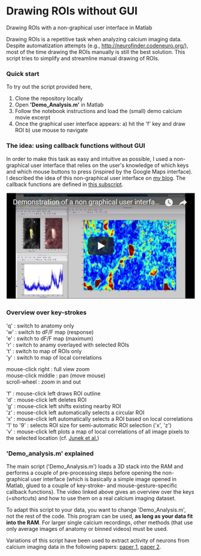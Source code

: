# Drawing ROIs without GUI
Drawing ROIs with a non-graphical user interface in Matlab

Drawing ROIs is a repetitive task when analyzing calcium imaging data. Despite automatization attempts (e.g., http://neurofinder.codeneuro.org/), most of the time drawing the ROIs manually is still the best solution. This script tries to simplify and streamline manual drawing of ROIs.

### Quick start

To try out the script provided here,

1. Clone the repository locally
2. Open **'Demo_Analysis.m'** in Matlab
3. Follow the notebook instructions and load the (small) demo calcium movie excerpt
4. Once the graphical user interface appears: a) hit the 'f' key and draw ROI b) use mouse to navigate

### The idea: using callback functions without GUI

In order to make this task as easy and intuitive as possible, I used a non-graphical user interface that relies on the user's knowledge of which keys and which mouse buttons to press (inspired by the Google Maps interface). I described the idea of this non-graphical user interface on [my blog](https://ptrrupprecht.wordpress.com/2015/06/24/a-simple-non-graphical-user-interface-in-matlab-keyboard-callback-functions/). The callback functions are defined in [this subscript](https://github.com/PTRRupprecht/Drawing-ROIs-without-GUI/blob/master/non-GUI%20ROI%20analysis/switchImage.m).

[![Drawing ROIs with a non-graphical user interface](nonGIU_ROI_drawing.png)](https://youtu.be/rGTTGCEGvYQ "Drawing ROIs with a non-graphical user interface")

### Overview over key-strokes

'q' : switch to anatomy only\
'w' : switch to dF/F map (response)\
'e' : switch to dF/F map (maximum)\
'r' : switch to anamy overlayed with selected ROIs\
't' : switch to map of ROIs only\
'y' : switch to map of local correlations

mouse-click right : full view zoom\
mouse-click middle : pan (move mouse)\
scroll-wheel : zoom in and out

'f' : mouse-click left draws ROI outline\
'd' : mouse-click left deletes ROI\
'g' : mouse-click left shifts existing nearby ROI\
'z' : mouse-click left automatically selects a circular ROI\
'x' : mouse-click left automatically selects a ROI based on local correlations\
'1' to '9' : selects ROI size for semi-automatic ROI selection ('x', 'z')\
'v' : mouse-click left plots a map of local correlations of all image pixels to the selected location (cf. [Junek et al.](https://www.ncbi.nlm.nih.gov/pmc/articles/PMC2711456/))


### 'Demo_analysis.m' explained

The main script ('Demo_Analysis.m') loads a 3D stack into the RAM and performs a couple of pre-processing steps before opening the non-graphical user interface (which is basically a simple image opened in Matlab, glued to a couple of key-stroke- and mouse-gesture-specific callback functions). The video linked above gives an overview over the keys (=shortcuts) and how to use them on a real calcium imaging dataset.

To adapt this script to your data, you want to change 'Demo_Analysis.m', not the rest of the code. This program can be used, **as long as your data fit into the RAM**. For larger single calcium recordings, other methods (that use only average images of anatomy or binned videos) must be used.

Variations of this script have been used to extract activity of neurons from calcium imaging data in the following papers:  [paper 1]( http://dx.doi.org/10.1016/j.cub.2017.11.007), [paper 2](https://www.osapublishing.org/boe/abstract.cfm?uri=boe-7-5-1656).
